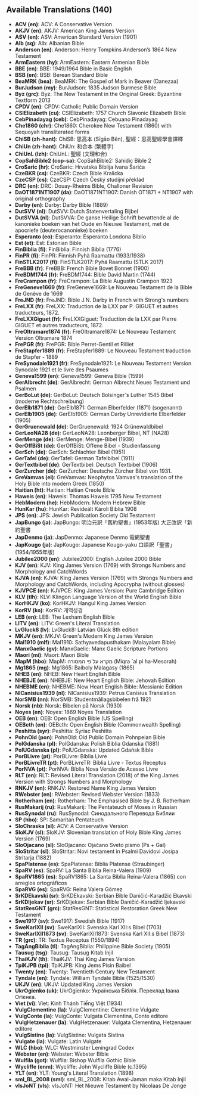 ## Available Translations (140)

- **ACV (en)**: ACV: A Conservative Version
- **AKJV (en)**: AKJV: American King James Version
- **ASV (en)**: ASV: American Standard Version (1901)
- **Alb (sq)**: Alb: Albanian Bible
- **Anderson (en)**: Anderson: Henry Tompkins Anderson’s 1864 New Testament
- **ArmEastern (hy)**: ArmEastern: Eastern Armenian Bible
- **BBE (en)**: BBE: 1949/1964 Bible in Basic English
- **BSB (en)**: BSB: Berean Standard Bible
- **BeaMRK (bea)**: BeaMRK: The Gospel of Mark in Beaver (Danezaa)
- **BurJudson (my)**: BurJudson: 1835 Judson Burmese Bible
- **Byz (grc)**: Byz: The New Testament in the Original Greek: Byzantine Textform 2013
- **CPDV (en)**: CPDV: Catholic Public Domain Version
- **CSlElizabeth (cu)**: CSlElizabeth: 1757 Church Slavonic Elizabeth Bible
- **CebPinadayag (ceb)**: CebPinadayag: Cebuano Pinadayag
- **Che1860 (chr)**: Che1860: Cherokee New Testament (1860) with Sequoyah transliterated forms
- **ChiSB (zh-hant)**: ChiSB: 思高本 (Sīgāo Běn), 聖經：思高聖經學會譯釋
- **ChiUn (zh-hant)**: ChiUn: 和合本 (繁體字)
- **ChiUnL (lzh)**: ChiUnL: 聖經 (文理和合)
- **CopSahBible2 (cop-sa)**: CopSahBible2: Sahidic Bible 2
- **CroSaric (hr)**: CroSaric: Hrvatska Biblija Ivana Šarića
- **CzeBKR (cs)**: CzeBKR: Czech Bible Kralicka
- **CzeCSP (cs)**: CzeCSP: Czech Český studijní překlad
- **DRC (en)**: DRC: Douay-Rheims Bible, Challoner Revision
- **DaOT1871NT1907 (da)**: DaOT1871NT1907: Danish OT1871 + NT1907 with original orthography
- **Darby (en)**: Darby: Darby Bible (1889)
- **DutSVV (nl)**: DutSVV: Dutch Statenvertaling Bijbel
- **DutSVVA (nl)**: DutSVVA: De ganse Heilige Schrift bevattende al de kanonieke boeken van het Oude en Nieuwe Testament, met de apocriefe (deuterocanonieke) boeken
- **Esperanto (eo)**: Esperanto: Esperanto Londona Biblio
- **Est (et)**: Est: Estonian Bible
- **FinBiblia (fi)**: FinBiblia: Finnish Biblia (1776)
- **FinPR (fi)**: FinPR: Finnish Pyhä Raamattu (1933/1938)
- **FinSTLK2017 (fi)**: FinSTLK2017: Pyhä Raamattu (STLK 2017)
- **FreBBB (fr)**: FreBBB: French Bible Bovet Bonnet (1900)
- **FreBDM1744 (fr)**: FreBDM1744: Bible David Martin (1744)
- **FreCrampon (fr)**: FreCrampon: La Bible Augustin Crampon 1923
- **FreGeneve1669 (fr)**: FreGeneve1669: Le Nouveau Testament de la Bible de Genève de 1669
- **FreJND (fr)**: FreJND: Bible J.N. Darby in French with Strong's numbers
- **FreLXX (fr)**: FreLXX: Traduction de la LXX par P. GIGUET et autres traducteurs, 1872.
- **FreLXXGiguet (fr)**: FreLXXGiguet: Traduction de la LXX par Pierre GIGUET et autres traducteurs, 1872.
- **FreOltramare1874 (fr)**: FreOltramare1874: Le Nouveau Testament Version Oltramare 1874
- **FrePGR (fr)**: FrePGR: Bible Perret-Gentil et Rilliet
- **FreStapfer1889 (fr)**: FreStapfer1889: Le Nouveau Testament traduction de Stapfer - 1889
- **FreSynodale1921 (fr)**: FreSynodale1921: Le Nouveau Testament Version Synodale 1921 et le livre des Psaumes
- **Geneva1599 (en)**: Geneva1599: Geneva Bible (1599)
- **GerAlbrecht (de)**: GerAlbrecht: German Albrecht Neues Testament und Psalmen
- **GerBoLut (de)**: GerBoLut: Deutsch Bolsingerߴs Luther 1545 Bibel (moderne Rechtschreibung)
- **GerElb1871 (de)**: GerElb1871: German Elberfelder (1871) (sogenannt)
- **GerElb1905 (de)**: GerElb1905: German Darby Unrevidierte Elberfelder (1905)
- **GerGruenewald (de)**: GerGruenewald: 1924 Grünewaldbibel
- **GerLeoNA28 (de)**: GerLeoNA28: Leonberger Bibel, NT (NA28)
- **GerMenge (de)**: GerMenge: Menge-Bibel (1939)
- **GerOffBiSt (de)**: GerOffBiSt: Offene Bibel - Studienfassung
- **GerSch (de)**: GerSch: Schlachter Bibel (1951)
- **GerTafel (de)**: GerTafel: German Tafelbibel (1911)
- **GerTextbibel (de)**: GerTextbibel: Deutsch Textbibel (1906)
- **GerZurcher (de)**: GerZurcher: Deutsche Zürcher Bibel von 1931.
- **GreVamvas (el)**: GreVamvas: Neophytos Vamvas's translation of the Holy Bible into modern Greek (1850)
- **Haitian (ht)**: Haitian: Haitian Creole Bible
- **Haweis (en)**: Haweis: Thomas Haweis 1795 New Testament
- **HebModern (he)**: HebModern: Modern Hebrew Bible
- **HunKar (hu)**: HunKar: Revideált Károli Biblia 1908
- **JPS (en)**: JPS: Jewish Publication Society Old Testament
- **JapBungo (ja)**: JapBungo: 明治元訳「舊約聖書」(1953年版) 大正改訳「新約聖書
- **JapDenmo (ja)**: JapDenmo: Japanese Denmo 電網聖書
- **JapKougo (ja)**: JapKougo: Japanese Kougo-yaku 口語訳「聖書」(1954/1955年版)
- **Jubilee2000 (en)**: Jubilee2000: English Jubilee 2000 Bible
- **KJV (en)**: KJV: King James Version (1769) with Strongs Numbers and Morphology and CatchWords
- **KJVA (en)**: KJVA: King James Version (1769) with Strongs Numbers and Morphology and CatchWords, including Apocrypha (without glosses)
- **KJVPCE (en)**: KJVPCE: King James Version: Pure Cambridge Edition
- **KLV (tlh)**: KLV: Klingon Language Version of the World English Bible
- **KorHKJV (ko)**: KorHKJV: Hangul King James Version
- **KorRV (ko)**: KorRV: 개역성경
- **LEB (en)**: LEB: The Lexham English Bible
- **LITV (en)**: LITV: Green's Literal Translation
- **LvGluck8 (lv)**: LvGluck8: Latvian Glück 8th edition
- **MKJV (en)**: MKJV: Green's Modern King James Version
- **Mal1910 (mlf)**: Mal1910: Sathyavedapusthakam (Malayalam Bible)
- **ManxGaelic (gv)**: ManxGaelic: Manx Gaelic Scripture Portions
- **Maori (mi)**: Maori: Maori Bible
- **MapM (hbo)**: MapM: מקרא על פי המסורה (Miqra `al pi ha-Mesorah)
- **Mg1865 (mg)**: Mg1865: Baiboly Malagasy (1865)
- **NHEB (en)**: NHEB: New Heart English Bible
- **NHEBJE (en)**: NHEBJE: New Heart English Bible: Jehovah Edition
- **NHEBME (en)**: NHEBME: New Heart English Bible: Messianic Edition
- **NlCanisius1939 (nl)**: NlCanisius1939: Petrus Canisius Translation
- **NorSMB (nn)**: NorSMB: Studentmållagsbibelen frå 1921
- **Norsk (nb)**: Norsk: Bibelen på Norsk (1930)
- **Noyes (en)**: Noyes: 1869 Noyes Translation
- **OEB (en)**: OEB: Open English Bible (US Spelling)
- **OEBcth (en)**: OEBcth: Open English Bible (Commonwealth Spelling)
- **Peshitta (syr)**: Peshitta: Syriac Peshitta
- **PohnOld (pon)**: PohnOld: Old Public Domain Pohnpeian Bible
- **PolGdanska (pl)**: PolGdanska: Polish Biblia Gdanska (1881)
- **PolUGdanska (pl)**: PolUGdanska: Updated Gdańsk Bible
- **PorBLivre (pt)**: PorBLivre: Bíblia Livre
- **PorBLivreTR (pt)**: PorBLivreTR: Bíblia Livre - Textus Receptus
- **PorNVA (pt)**: PorNVA: Bíblia Nova Versão de Acesso Livre
- **RLT (en)**: RLT: Revised Literal Translation (2018) of the King James Version with Strongs Numbers and Morphology
- **RNKJV (en)**: RNKJV: Restored Name King James Version
- **RWebster (en)**: RWebster: Revised Webster Version (1833)
- **Rotherham (en)**: Rotherham: The Emphasised Bible by J. B. Rotherham
- **RusMakarij (ru)**: RusMakarij: The Pentateuch of Moses in Russian
- **RusSynodal (ru)**: RusSynodal: Синодального Перевода Библии
- **SP (hbo)**: SP: Samaritan Pentateuch
- **SloChraska (sl)**: ACV: A Conservative Version
- **SloKJV (sl)**: SloKJV: Slovenian translation of Holy Bible King James Version (1769)
- **SloOjacano (sl)**: SloOjacano: Ojačano Sveto pismo (Ps + Gal)
- **SloStritar (sl)**: SloStritar: Novi testament in Psalmi Davidovi Josipa Stritarja (1882)
- **SpaPlatense (es)**: SpaPlatense: Biblia Platense (Straubinger)
- **SpaRV (es)**: SpaRV: La Santa Biblia Reina-Valera (1909)
- **SpaRV1865 (es)**: SpaRV1865: La Santa Biblia Reina-Valera (1865) con arreglos ortográficos
- **SpaRVG (es)**: SpaRVG: Reina Valera Gómez
- **SrKDEkavski (sr)**: SrKDEkavski: Serbian Bible Daničić-Karadžić Ekavski
- **SrKDIjekav (sr)**: SrKDIjekav: Serbian Bible Daničić-Karadžić Ijekavski
- **StatResGNT (grc)**: StatResGNT: Statistical Restoration Greek New Testament
- **Swe1917 (sv)**: Swe1917: Swedish Bible (1917)
- **SweKarlXII (sv)**: SweKarlXII: Svenska Karl XII:s Bibel (1703)
- **SweKarlXII1873 (sv)**: SweKarlXII1873: Svenska Karl XII:s Bibel (1873)
- **TR (grc)**: TR: 	Textus Receptus (1550/1894)
- **TagAngBiblia (tl)**: TagAngBiblia: Philippine Bible Society (1905)
- **Tausug (tsg)**: Tausug: Tausug Kitab Injil
- **ThaiKJV (th)**: ThaiKJV: Thai King James Version
- **TpiKJPB (tpi)**: TpiKJPB: King Jems Pisin Baibel
- **Twenty (en)**: Twenty: Twentieth Century New Testament
- **Tyndale (en)**: Tyndale: William Tyndale Bible (1525/1530)
- **UKJV (en)**: UKJV: Updated King James Version
- **UkrOgienko (uk)**: UkrOgienko: Українська Біблія. Переклад Івана Огієнка.
- **Viet (vi)**: Viet: Kinh Thánh Tiếng Việt (1934)
- **VulgClementine (la)**: VulgClementine: Clementine Vulgate
- **VulgConte (la)**: VulgConte: Vulgata Clementina, Conte editore
- **VulgHetzenauer (la)**: VulgHetzenauer: Vulgata Clementina, Hetzenauer editore
- **VulgSistine (la)**: VulgSistine: Vulgata Sistina
- **Vulgate (la)**: Vulgate: Latin Vulgate
- **WLC (hbo)**: WLC: Westminster Leningrad Codex
- **Webster (en)**: Webster: Webster Bible
- **Wulfila (got)**: Wulfila: Bishop Wulfila Gothic Bible
- **Wycliffe (enm)**: Wycliffe: John Wycliffe Bible (c.1395)
- **YLT (en)**: YLT: Young's Literal Translation (1898)
- **sml_BL_2008 (sml)**: sml_BL_2008: Kitab Awal-Jaman maka Kitab Injil
- **vlsJoNT (vls)**: vlsJoNT: Het Nieuwe Testament by Nicolaas De Jonge